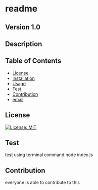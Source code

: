# readme
## Version 1.0
## Description

## Table of Contents

  * [License](#license)
  * [Installation](#installation)
  * [Usage](#usage)
  * [Test](#test)
  * [Contribution](#contribution)
* [email](#email)
## License
[![License: MIT](https://img.shields.io/badge/License-MIT-yellow.svg)](https://opensource.org/licenses/MIT)
## Test
test using terminal command node index.js
## Contribution
everyone is able to contribute to this
